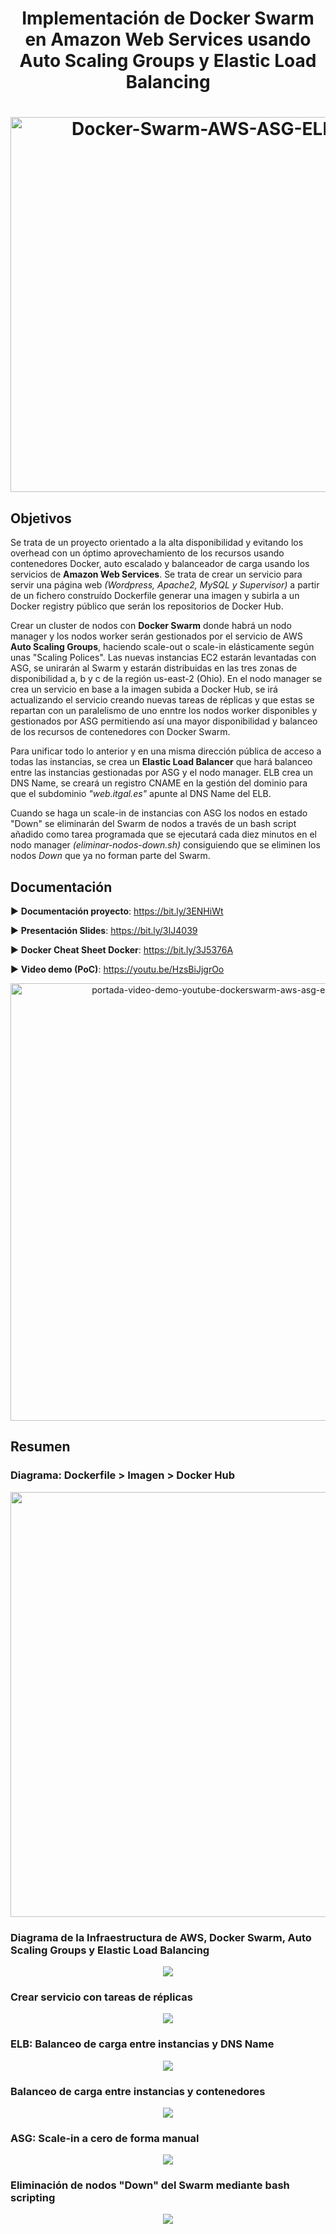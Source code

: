 <h1 align="center">Implementación de Docker Swarm en Amazon Web Services usando Auto Scaling Groups y Elastic Load Balancing</h1>

<h1 align="center">
  <img src="screenshots/1-portada-implementacion-dockerswarm-aws-asg-elb.png" alt="Docker-Swarm-AWS-ASG-ELB" width="600">
</h1>

## Objetivos

Se trata de un proyecto orientado a la alta disponibilidad y evitando los overhead con un óptimo aprovechamiento de los recursos usando contenedores Docker, auto escalado y balanceador de carga usando los servicios de **Amazon Web Services**. Se trata de crear un servicio para servir una página web *(Wordpress, Apache2, MySQL y Supervisor)* a partir de un fichero construído Dockerfile generar una imagen y subirla a un Docker registry público que serán los repositorios de Docker Hub.

Crear un cluster de nodos con **Docker Swarm** donde habrá un nodo manager y los nodos worker serán gestionados por el servicio de AWS **Auto Scaling Groups**, haciendo scale-out o scale-in elásticamente según unas "Scaling Polices". Las nuevas instancias EC2 estarán levantadas con ASG, se unirarán al Swarm y estarán distribuidas en las tres zonas de disponibilidad a, b y c de la región us-east-2 (Ohio). En el nodo manager se crea un servicio en base a la imagen subida a Docker Hub, se irá actualizando el servicio creando nuevas tareas de réplicas y que estas se repartan con un paralelismo de uno enntre los nodos worker disponibles y gestionados por ASG permitiendo así una mayor disponibilidad y balanceo de los recursos de contenedores con Docker Swarm.

Para unificar todo lo anterior y en una misma dirección pública de acceso a todas las instancias, se crea un **Elastic Load Balancer** que hará balanceo entre las instancias gestionadas por ASG y el nodo manager. ELB crea un DNS Name, se creará un registro CNAME en la gestión del dominio para que el subdominio *"web.itgal.es"* apunte al DNS Name del ELB.

Cuando se haga un scale-in de instancias con ASG los nodos en estado "Down" se eliminarán del Swarm de nodos a través de un bash script añadido como tarea programada que se ejecutará cada diez minutos en el nodo manager *(eliminar-nodos-down.sh)* consiguiendo que se eliminen los nodos *Down* que ya no forman parte del Swarm.


## Documentación

▶ **Documentación proyecto**: https://bit.ly/3ENHiWt

▶ **Presentación Slides**: https://bit.ly/3IJ4039

▶ **Docker Cheat Sheet Docker**: https://bit.ly/3J5376A

▶ **Video demo (PoC)**: https://youtu.be/HzsBiJjgrOo
<p align="center">
<a href="https://www.youtube.com/watch?v=HzsBiJjgrOo" target="_blank"><img src="https://raw.githubusercontent.com/adrianlois/Docker-Swarm-AWS-ASG-ELB/master/screenshots/9-portada-videodemo-youtube-dockerswarm-aws-asg-elb.png" 
alt="portada-video-demo-youtube-dockerswarm-aws-asg-elb-adrianlois" width="700" /></a>
</p>

## Resumen

### Diagrama: Dockerfile > Imagen > Docker Hub
<p align="center"><img src="https://raw.githubusercontent.com/adrianlois/Docker-Swarm-AWS-ASG-ELB/master/screenshots/2-diagrama-dockerfile-dockerhub.png"  width="680" />
</p>

### Diagrama de la Infraestructura de AWS, Docker Swarm, Auto Scaling Groups y Elastic Load Balancing
<p align="center"><img src="https://raw.githubusercontent.com/adrianlois/Docker-Swarm-AWS-ASG-ELB/master/screenshots/3-diagrama-infraestructura-dockerswarm-aws-asg-elb.png" />
</p>

### Crear servicio con tareas de réplicas
<p align="center"><img src="https://raw.githubusercontent.com/adrianlois/Docker-Swarm-AWS-ASG-ELB/master/screenshots/4-dockerswarm-asg-elb-servicio-itgal-replicas.png" />
</p>

### ELB: Balanceo de carga entre instancias y DNS Name
<p align="center"><img src="https://raw.githubusercontent.com/adrianlois/Docker-Swarm-AWS-ASG-ELB/master/screenshots/5-elb-balanceo-instancias-asg-manager-dns-cname.png" />
</p>

### Balanceo de carga entre instancias y contenedores
<p align="center"><img src="https://raw.githubusercontent.com/adrianlois/Docker-Swarm-AWS-ASG-ELB/master/screenshots/6-webitgal-balanceo-swarm-elb.png" />
</p>

### ASG: Scale-in a cero de forma manual
<p align="center"><img src="https://raw.githubusercontent.com/adrianlois/Docker-Swarm-AWS-ASG-ELB/master/screenshots/7-scalein0-asg.png" />
</p>

### Eliminación de nodos "Down" del Swarm mediante bash scripting
<p align="center"><img src="https://raw.githubusercontent.com/adrianlois/Docker-Swarm-AWS-ASG-ELB/master/screenshots/8-eliminar-nodos-down-script.png" />
</p>
